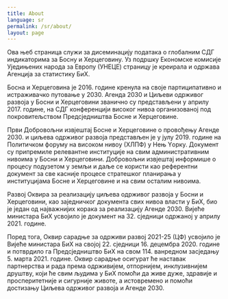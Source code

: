 ```yaml
---
title: About
language: sr
permalink: /sr/about/
layout: page
---
```


Ова њеб страница служи за дисеминацију података о глобалним СДГ индикаторима за Босну и Херцеговину. Уз подршку Економске комисије Уједињених народа за Европу (УНЕЦЕ) страницу је креирала и одржава Агенција за статистику БиХ. 

Босна и Херцеговина је 2016. године кренула на своје партиципативно и истраживачко путовање у 2030. Агенда 2030 и Циљеви одрживог развоја у Босни и Херцеговини званично су представљени у априлу 2017. године, на СДГ конференцији високог нивоа организованој под покровитељством Предсједништва Босне и Херцеговине.

Први Добровољни извјештај Босне и Херцеговине о провођењу Агенде 2030. и циљева одрживог развоја представљен је у јулу 2019. године на Политичком форуму на високом нивоу (ХЛПФ) у Нењ Yорку. Документ су припремиле релевантне институције на свим административним нивоима у Босни и Херцеговини. Добровољни извјештај информише о процесу подузетом у земљи и даље се користи као референтни документ за све касније процесе стратешког планирања у институцијама Босне и Херцеговине и на свим осталим нивоима.

Развој Оквира за реализацију циљева одрживог развоја у Босни и Херцеговини, као заједничког документа свих нивоа власти у БиХ, био је један од најважнијих корака за реализацију Агенде 2030. Вијеће министара БиХ усвојило је документ на 32. сједници одржаној у априлу 2021. године.

Поред тога, Оквир сарадње за одрживи развој 2021-25 (ЦФ) усвојило је Вијеће министара БиХ на својој 22. сједници 16. децембра 2020. године и потврдило га Предсједништво БиХ на свом 114. ванредном засједању 5. марта 2021. године. Оквир сарадње осигурат ће наставак партнерства и рада према одрживијем, отпорнијем, инклузивнијем друштву, који ће свим људима у БиХ помоћи да живе дуже, здравије и просперитетније и сигурније животе, а истовремено и помоћи достизању Циљева одрживог развоја и Агенде 2030.
